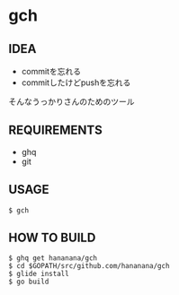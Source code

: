 # gch

## IDEA

- commitを忘れる
- commitしたけどpushを忘れる

そんなうっかりさんのためのツール

## REQUIREMENTS

- ghq
- git

## USAGE

```
$ gch

```


## HOW TO BUILD

```
$ ghq get hananana/gch
$ cd $GOPATH/src/github.com/hananana/gch
$ glide install
$ go build
```
